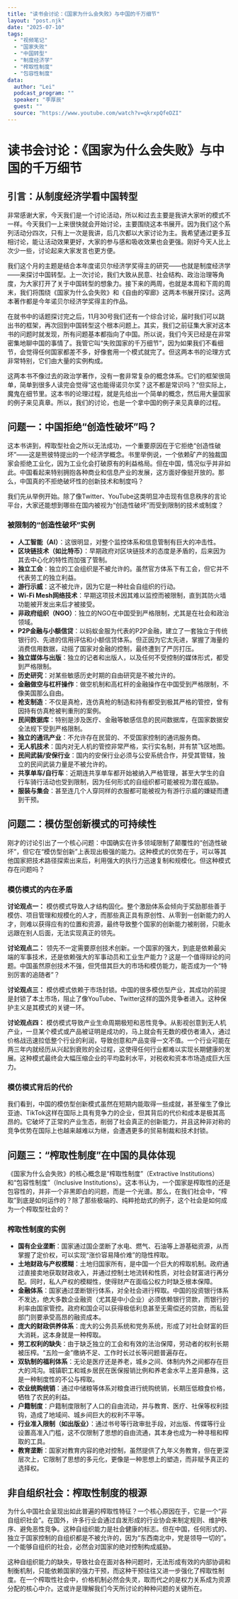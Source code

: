 ```yaml
---
title: "读书会讨论：《国家为什么会失败》与中国的千万细节"
layout: "post.njk"  
date: "2025-07-10"
tags:
  - "视频笔记"
  - "国家失败"
  - "中国转型"
  - "制度经济学"
  - "榨取性制度"
  - "包容性制度"
data:
  author: "Lei"
  podcast_program: ""
  speaker: "李厚辰"
  guest: "" 
  source: "https://www.youtube.com/watch?v=qkrxpQfeDZI"
---
```


# 读书会讨论：《国家为什么会失败》与中国的千万细节

## 引言：从制度经济学看中国转型

非常感谢大家，今天我们是一个讨论活动，所以和过去主要是我讲大家听的模式不一样。今天我们一上来很快就会开始讨论，主要围绕这本书展开。因为我们这个系列活动分四次，只有上一次是我讲，后几次都以大家讨论为主。我希望通过更多互相讨论，能让活动效果更好，大家的参与感和吸收效果也会更强。刚好今天人比上次少一些，讨论起来大家发言也更方便。

我们这个月的主题是结合本年度诺贝尔经济学奖得主的研究——也就是制度经济学——来探讨中国转型。上一次讨论，我们大致从民意、社会结构、政治治理等角度，为大家打开了关于中国转型的想象力。接下来的两周，也就是本周和下周的周末，我们将围绕《国家为什么会失败》和《自由的窄廊》这两本书展开探讨。这两本著作都是今年诺贝尔经济学奖得主的作品。

在就书中的话题探讨完之后，11月30号我们还有一个综合讨论，届时我们可以跳出书的框架，再次回到中国转型这个根本问题上。其实，我们之前征集大家对这本书的问题时就发现，所有问题基本都指向了中国。所以说，我们今天已经是在非常密集地聊中国的事情了。我管它叫“失败国家的千万细节”，因为如果我们不看细节，会觉得任何国家都差不多，好像套用一个模式就完了。但这两本书的论理方式非常特别，它们由大量的实例构成。

这两本书不像过去的政治学著作，没有一套非常复杂的概念体系。它们的框架很简单，简单到很多人读完会觉得“这也能得诺贝尔奖？这不都是常识吗？”但实际上，魔鬼在细节里。这本书的论理过程，就是先给出一个简单的概念，然后用大量国家的例子来见真章。所以，我们的讨论，也是一个拿中国的例子来见真章的过程。

## 问题一：中国拒绝“创造性破坏”吗？

这本书讲到，榨取型社会之所以无法成功，一个重要原因在于它拒绝“创造性破坏”——这是熊彼特提出的一个经济学概念。书里举例说，一个依赖矿产的独裁国家会拒绝工业化，因为工业化会打破原有的利益格局。但在中国，情况似乎并非如此。中国看起来特别拥抱各种商业和信息产业的发展，这方面好像挺开放的。那么，中国真的不拒绝破坏性的创新技术和制度吗？

我们先从举例开始。除了像Twitter、YouTube这类明显冲击现有信息秩序的言论平台，大家还能想到哪些在国内被视为“创造性破坏”而受到限制的技术或制度？

### 被限制的“创造性破坏”实例

- **人工智能（AI）**：这很明显，对整个监控体系和信息管制有巨大的冲击性。
- **区块链技术（如比特币）**：早期政府对区块链技术的态度是矛盾的，后来因为其去中心化的特性而加强了管制。
- **独立工会**：独立的工会组织是不被允许的。虽然官方体系下有工会，但它并不代表劳工的独立利益。
- **游行示威**：这不被允许，因为它是一种社会自组织的行动。
- **Wi-Fi
  Mesh网络技术**：早期这项技术因其难以监控而被限制，直到其防火墙功能被开发出来后才被接受。
- **非政府组织（NGO）**：独立的NGO在中国受到严格限制，尤其是在社会和政治领域。
- **P2P金融与小额信贷**：以蚂蚁金服为代表的P2P金融，建立了一套独立于传统银行的、先进的信用评估和小额信贷体系。但正因为它太先进，掌握了海量的消费信用数据，动摇了国家对金融的控制，最终遭到了严厉打压。
- **独立媒体与出版**：独立的记者和出版人，以及任何不受控制的媒体形式，都受到严格限制。
- **历史研究**：对某些敏感历史时期的自由研究是不被允许的。
- **金融做空与杠杆操作**：做空机制和高杠杆的金融操作在中国受到严格限制，不像美国那么自由。
- **枪支制造**：不仅是真枪，连仿真枪的制造和持有都受到极其严格的管控，曾有因持有仿真枪被判重刑的案例。
- **民间数据库**：特别是涉及医疗、金融等敏感信息的民间数据库，在国家数据安全法规下受到严格限制。
- **独立的通讯产业**：不允许存在民营的、不受国家控制的通讯服务商。
- **无人机技术**：国内对无人机的管控非常严格，实行实名制，并有禁飞区地图。
- **民间武装/安保行业**：国内的安保行业必须与公安系统合作，并受其管辖，独立的民间武装力量是不被允许的。
- **共享单车/自行车**：近期连共享单车都开始被纳入严格管理，甚至大学生的自行车骑行活动也受到限制，因为任何形式的自组织都可能被视为潜在威胁。
- **服装与集会**：甚至连几个人穿同样的衣服都可能被视为有游行示威的嫌疑而遭到干预。

## 问题二：模仿型创新模式的可持续性

刚才的讨论引出了一个核心问题：中国确实在许多领域限制了颠覆性的“创造性破坏”，但它在“模仿型创新”上表现出极强的能力。这种模式的优势在于，可以等其他国家把技术路径探索出来后，利用强大的执行力迅速复制和规模化。但这种模式存在问题吗？

### 模仿模式的内在矛盾

**讨论观点一：**
模仿模式导致人才结构固化。整个激励体系会倾向于奖励那些善于模仿、项目管理和规模化的人才，而那些真正具有原创性、从零到一创新能力的人才，则难以获得应有的位置和资源，最终导致整个国家的创新能力被削弱，只能永远跟在别人后面，无法实现真正的领先。

**讨论观点二：**
领先不一定需要原创技术创新。一个国家的强大，到底是依赖最尖端的军事技术，还是依赖强大的军事动员和工业生产能力？这是一个值得辩论的问题。中国虽然原创技术不强，但凭借其巨大的市场和模仿能力，能否成为一个“特别厉害的追随者”？

**讨论观点三：**
模仿模式依赖于市场封锁。中国的很多模仿型产业，其成功的前提是封锁了本土市场，阻止了像YouTube、Twitter这样的国外竞争者进入。这种保护主义是其模式的关键一环。

**讨论观点四：**
模仿模式导致产业生命周期极短和恶性竞争。从影视创意到无人机产业，一旦某个模式或产品被证明是成功的，马上就会有无数的模仿者涌入，通过价格战迅速拉低整个行业的利润，导致创意和产品变得一文不值。一个行业可能在两三年内就经历从兴起到衰败的全过程，这使得任何行业都难以实现长期健康的发展。这种模式最终会大幅压缩企业的平均盈利水平，对税收和资本市场造成巨大压力。

### 模仿模式背后的代价

我们看到，中国的模仿型创新模式虽然在短期内能取得一些成就，甚至催生了像比亚迪、TikTok这样在国际上具有竞争力的企业，但其背后的代价和成本是极其高昂的。它破坏了正常的产业生态，削弱了社会真正的创新能力，并且这种非对称的竞争优势在国际上也越来越难以为继，会遭遇更多的贸易制裁和技术封锁。

## 问题三：“榨取性制度”在中国的具体体现

《国家为什么会失败》的核心概念是“榨取性制度”（Extractive
Institutions）和“包容性制度”（Inclusive
Institutions）。这本书认为，一个国家是榨取性的还是包容性的，并非一个非黑即白的问题，而是一个光谱。那么，在我们社会中，“榨取”到底是如何运作的？除了那些极端的、纯粹抢劫式的例子，这个社会是如何成为一个榨取型社会的？

### 榨取性制度的实例

- **国有企业垄断**：国家通过国企垄断了水电、燃气、石油等上游基础资源，从而掌握了定价权，可以实现“涨价容易降价难”的隐性榨取。
- **土地财政与产权模糊**：土地归国家所有，是中国一个巨大的榨取机制。政府通过直接卖地获取财政收入，并通过控制土地流转和性质，对社会财富进行再分配。同时，私人产权的模糊性，使得财产在面临公权力时缺乏根本保障。
- **金融体系**：国家通过垄断银行体系，对全社会进行榨取。中国的投资银行体系不发达，绝大多数企业融资（尤其是中小企业）必须依赖银行贷款，而银行的利率由国家管控。政府和国企可以获得极低利息甚至无需偿还的贷款，而私营部门则要承受高昂的融资成本。
- **庞大的财政供养体系**：庞大的公务员系统和党务系统，形成了对社会财富的巨大消耗，这本身就是一种榨取。
- **劳工权利的缺失**：由于缺乏独立的工会和有效的法治保障，劳动者的权利长期被压榨。“五险一金”缴纳不足、工作时长过长等问题普遍存在。
- **双轨制的福利体系**：无论是医疗还是养老，城乡之间、体制内外之间都存在巨大的鸿沟。城镇职工和城乡居民在医保报销比例和养老金水平上差异悬殊，这是一种制度性的不公与榨取。
- **农业统购统销**：通过中储粮等体系对粮食进行统购统销，长期压低粮食价格，牺牲了农民的利益。
- **户籍制度**：户籍制度限制了人口的自由流动，并与教育、医疗、社保等权利挂钩，造成了地域间、城乡间巨大的权利不平等。
- **行业准入限制（如出版业）**：通过书号等行政审批手段，对出版、传媒等行业设置高准入门槛，这不仅限制了思想的自由流通，其本身也成为一种寻租和榨取的工具。
- **教育垄断**：国家对教育内容的绝对控制，虽然提供了九年义务教育，但在更深层次上，它限制了思想的多元化，更像是一种思想上的塑造，而非赋予真正的选择权。

## 非自组织社会：榨取性制度的根源

为什么中国社会呈现出如此普遍的榨取性特征？一个核心原因在于，它是一个“非自组织社会”。在国外，许多行业会通过自发形成的行业协会来制定规则、维护秩序、避免恶性竞争。这种自组织能力是社会健康的标志。但在中国，任何形式的、独立于国家控制的自组织都是不被允许的，因为“东西南北中，党是领导一切的”。一个能够自组织的社会，必然会对国家的绝对控制构成威胁。

这种自组织能力的缺失，导致社会在面对各种问题时，无法形成有效的内部协调和制衡机制，只能依赖国家的强力干预，而这种干预往往又进一步强化了榨取性制度。在一个榨取性社会中，价格机制必然会失灵，取而代之的是权力关系成为资源分配的核心中介。这或许是理解我们今天所讨论的种种问题的关键所在。
